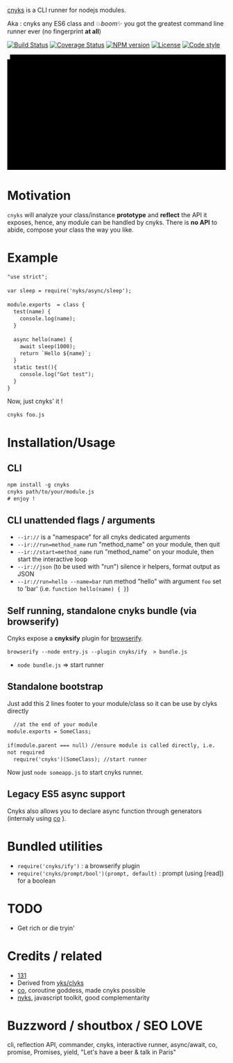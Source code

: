 [cnyks](https://github.com/131/cnyks) is a CLI runner for nodejs modules.

Aka : cnyks any ES6 class and :boom:*boom*:sparkles: you got the greatest command line runner ever (no fingerprint **at all**)

[![Build Status](https://travis-ci.org/131/cnyks.svg?branch=master)](https://travis-ci.org/131/cnyks)
[![Coverage Status](https://coveralls.io/repos/github/131/cnyks/badge.svg?branch=master)](https://coveralls.io/github/131/cnyks?branch=master)
[![NPM version](https://img.shields.io/npm/v/cnyks.svg)](https://www.npmjs.com/package/cnyks)
[![License](https://img.shields.io/badge/license-MIT-blue.svg)](http://opensource.org/licenses/MIT)
[![Code style](https://img.shields.io/badge/code%2fstyle-ivs-green.svg)](https://www.npmjs.com/package/eslint-plugin-ivs)


![demo workflow](/demo/cnyks.gif)

# Motivation
`cnyks` will analyze your class/instance **prototype** and **reflect** the API it exposes, hence, any module can be handled by cnyks. There is **no API** to abide, compose your class the way you like.


# Example
```
"use strict";

var sleep = require('nyks/async/sleep');

module.exports  = class {
  test(name) {
    console.log(name);
  }

  async hello(name) {
    await sleep(1000);
    return `Hello ${name}`;
  }
  static test(){
    console.log("Got test");
  }
}
```
Now, just cnyks' it !
```
cnyks foo.js
```

# Installation/Usage

## CLI
```
npm install -g cnyks
cnyks path/to/your/module.js
# enjoy !
```
## CLI unattended flags / arguments

* `--ir://` is a "namespace" for all cnyks dedicated arguments
* `--ir://run=method_name` run  "method_name" on your module, then quit
* `--ir://start=method_name` run "method_name" on your module, then start the interactive loop
* `--ir://json` (to be used with "run")  silence ir helpers, format output as JSON
* `--ir://run=hello --name=bar` run method "hello" with argument `foo` set to 'bar' (i.e. `function hello(name) { }`)


## Self running, standalone cnyks bundle (via browserify)
Cnyks expose a **cnyksify** plugin for [browserify](https://github.com/substack/node-browserify).

```
browserify --node entry.js --plugin cnyks/ify  > bundle.js
```
- `node bundle.js` => start runner

## Standalone bootstrap
Just add this 2 lines footer to your module/class so it can be use by clyks directly
```
  //at the end of your module
module.exports = SomeClass;

if(module.parent === null) //ensure module is called directly, i.e. not required
  require('cnyks')(SomeClass); //start runner
```
Now just `node someapp.js` to start cnyks runner.


## Legacy ES5 async support
Cnyks also allows you to declare async function through generators (internaly using [co](https://github.com/tj/co) ).


# Bundled utilities
* `require('cnyks/ify')`  : a browserify plugin
* `require('cnyks/prompt/bool')(prompt, default)` : prompt (using [read]) for a boolean



# TODO
* Get rich or die tryin'

# Credits / related
* [131](https://github.com/131)
* Derived from [yks/clyks](https://github.com/131/yks/blob/master/class/exts/cli/interactive_runner.php)
* [co](https://github.com/tj/co), coroutine goddess, made cnyks possible
* [nyks](https://github.com/131/nyks), javascript toolkit, good complementarity


# Buzzword / shoutbox / SEO LOVE
cli, reflection API, commander, cnyks, interactive runner, async/await, co, promise, Promises, yield, "Let's have a beer & talk in Paris"

